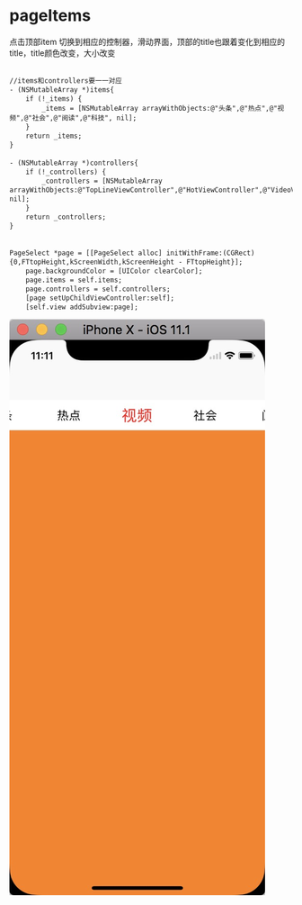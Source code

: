 # pageItems



点击顶部item 切换到相应的控制器，滑动界面，顶部的title也跟着变化到相应的title，title颜色改变，大小改变
```

//items和controllers要一一对应
- (NSMutableArray *)items{
    if (!_items) {
        _items = [NSMutableArray arrayWithObjects:@"头条",@"热点",@"视频",@"社会",@"阅读",@"科技", nil];
    }
    return _items;
}

- (NSMutableArray *)controllers{
    if (!_controllers) {
        _controllers = [NSMutableArray arrayWithObjects:@"TopLineViewController",@"HotViewController",@"VideoViewController",@"SocietyViewController",@"ReaderViewController",@"ScienceViewController", nil];
    }
    return _controllers;
}


PageSelect *page = [[PageSelect alloc] initWithFrame:(CGRect){0,FTtopHeight,kScreenWidth,kScreenHeight - FTtopHeight}];
    page.backgroundColor = [UIColor clearColor];
    page.items = self.items;
    page.controllers = self.controllers;
    [page setUpChildViewController:self];
    [self.view addSubview:page];
```

![7D54FD75-73BB-481A-894C-40A5D6F6072D](https://github.com/shageigei/pageItems/blob/master/7D54FD75-73BB-481A-894C-40A5D6F6072D.png)










